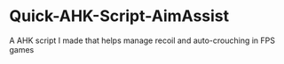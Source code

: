 # Quick-AHK-Script-AimAssist
A AHK script I made that helps manage recoil and auto-crouching in FPS games
